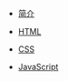 * [简介](README.md)

* [HTML](HTML/Introduction.md)

* [CSS](CSS/Introduction.md)

* [JavaScript](JavaScript/Introduction.md)

